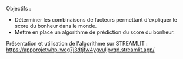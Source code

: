 Objectifs : 
- Déterminer les combinaisons de facteurs permettant d'expliquer le score du bonheur dans le monde.
- Mettre en place un algorithme de prédiction du score du bonheur.

Présentation et utilisation de l'algorithme sur STREAMLIT : https://appprojetwhp-weg7j3dtjfw4ygvuljpvqd.streamlit.app/
